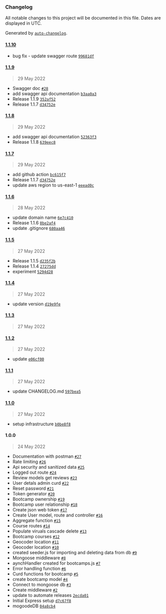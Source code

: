 ### Changelog

All notable changes to this project will be documented in this file. Dates are displayed in UTC.

Generated by [`auto-changelog`](https://github.com/CookPete/auto-changelog).

#### [1.1.10](https://github.com/sebleYA/backend-api/compare/1.1.9...1.1.10)

- bug fix - update swagger route [`99681df`](https://github.com/sebleYA/backend-api/commit/99681dfeea4ee0f4e1cfd7792abc8af9af1e8d27)

#### [1.1.9](https://github.com/sebleYA/backend-api/compare/1.1.8...1.1.9)

> 29 May 2022

- Swagger doc [`#28`](https://github.com/sebleYA/backend-api/pull/28)
- add swagger api documentation [`b3aa0a3`](https://github.com/sebleYA/backend-api/commit/b3aa0a30f75097d55e60887fcca815a377712472)
- Release 1.1.9 [`352af52`](https://github.com/sebleYA/backend-api/commit/352af525f984b612487ebc40aec9e34eca50c96b)
- Release 1.1.7 [`d34752e`](https://github.com/sebleYA/backend-api/commit/d34752e578847cede58aa3d892c494c72b4d3d3b)

#### [1.1.8](https://github.com/sebleYA/backend-api/compare/1.1.7...1.1.8)

> 29 May 2022

- add swagger api documentation [`52363f3`](https://github.com/sebleYA/backend-api/commit/52363f3c3da98ecc36696a80a1352ea8fd9edce5)
- Release 1.1.8 [`639eec8`](https://github.com/sebleYA/backend-api/commit/639eec8d3229fe8a51508023a560db07f2efc734)

#### [1.1.7](https://github.com/sebleYA/backend-api/compare/1.1.6...1.1.7)

> 29 May 2022

- add github action [`bc615f7`](https://github.com/sebleYA/backend-api/commit/bc615f76e6bbf40e3d9386977b7cb86de387435a)
- Release 1.1.7 [`d34752e`](https://github.com/sebleYA/backend-api/commit/d34752e578847cede58aa3d892c494c72b4d3d3b)
- update aws region to us-east-1 [`eeead0c`](https://github.com/sebleYA/backend-api/commit/eeead0c631a157abbd69a2838807813edf87595b)

#### [1.1.6](https://github.com/sebleYA/backend-api/compare/1.1.5...1.1.6)

> 28 May 2022

- update domain name [`6e7c410`](https://github.com/sebleYA/backend-api/commit/6e7c410a8988f5c5f7b90917fb5c474c963988f5)
- Release 1.1.6 [`0be2af4`](https://github.com/sebleYA/backend-api/commit/0be2af44bfe7840f49041c56039b709922c5cdc8)
- update .gitignore [`680aa46`](https://github.com/sebleYA/backend-api/commit/680aa46b80da06eb37380fb1893dbfaf9248834d)

#### [1.1.5](https://github.com/sebleYA/backend-api/compare/1.1.4...1.1.5)

> 27 May 2022

- Release 1.1.5 [`d235f2b`](https://github.com/sebleYA/backend-api/commit/d235f2b7bf5d037c17ffc59dc045724e4fc611d6)
- Release 1.1.4 [`27275dd`](https://github.com/sebleYA/backend-api/commit/27275dde00c55d451473582bb65bb08f784d95ca)
- experiment [`5294d28`](https://github.com/sebleYA/backend-api/commit/5294d2876a224eb89586a8ab9a00438fe8c2c13b)

#### [1.1.4](https://github.com/sebleYA/backend-api/compare/1.1.3...1.1.4)

> 27 May 2022

- update version [`d19e9fe`](https://github.com/sebleYA/backend-api/commit/d19e9fee1eefdb14a4798f27712f698af44e9178)

#### [1.1.3](https://github.com/sebleYA/backend-api/compare/1.1.2...1.1.3)

> 27 May 2022

#### [1.1.2](https://github.com/sebleYA/backend-api/compare/1.1.1...1.1.2)

> 27 May 2022

- update [`e06cf00`](https://github.com/sebleYA/backend-api/commit/e06cf00d146b4ab8f06dbc6bebd9e02f025d4ae7)

#### [1.1.1](https://github.com/sebleYA/backend-api/compare/1.1.0...1.1.1)

> 27 May 2022

- update CHANGELOG.md [`597bea5`](https://github.com/sebleYA/backend-api/commit/597bea5d0593e3193c93d637ba784cc3e78804e6)

#### [1.1.0](https://github.com/sebleYA/backend-api/compare/1.0.0...1.1.0)

> 27 May 2022

- setup infrastructure [`b0be8f8`](https://github.com/sebleYA/backend-api/commit/b0be8f8d513264ce47d3489c25571e83defe12d0)

#### 1.0.0

> 24 May 2022

- Documentation with postman [`#27`](https://github.com/sebleYA/backend-api/pull/27)
- Rate limiting [`#26`](https://github.com/sebleYA/backend-api/pull/26)
- Api security and sanitized data [`#25`](https://github.com/sebleYA/backend-api/pull/25)
- Logged out route [`#24`](https://github.com/sebleYA/backend-api/pull/24)
- Review models get reviews [`#23`](https://github.com/sebleYA/backend-api/pull/23)
- User detals admin curd [`#22`](https://github.com/sebleYA/backend-api/pull/22)
- Reset password [`#21`](https://github.com/sebleYA/backend-api/pull/21)
- Token generator [`#20`](https://github.com/sebleYA/backend-api/pull/20)
- Bootcamp ownership [`#19`](https://github.com/sebleYA/backend-api/pull/19)
- Bootcamp user relationship [`#18`](https://github.com/sebleYA/backend-api/pull/18)
- Create json web token [`#17`](https://github.com/sebleYA/backend-api/pull/17)
- Create User model,  route and controller [`#16`](https://github.com/sebleYA/backend-api/pull/16)
- Aggregate function [`#15`](https://github.com/sebleYA/backend-api/pull/15)
- Course routes [`#14`](https://github.com/sebleYA/backend-api/pull/14)
- Populate viruals cascade delete [`#13`](https://github.com/sebleYA/backend-api/pull/13)
- Bootcamp courses [`#12`](https://github.com/sebleYA/backend-api/pull/12)
- Geocoder location [`#11`](https://github.com/sebleYA/backend-api/pull/11)
- Geocoder location [`#10`](https://github.com/sebleYA/backend-api/pull/10)
- created seeder.js for importing and deleting data from db [`#9`](https://github.com/sebleYA/backend-api/pull/9)
- Mongoose middleware [`#8`](https://github.com/sebleYA/backend-api/pull/8)
- aynchHandler created for bootcamps.js [`#7`](https://github.com/sebleYA/backend-api/pull/7)
- Error handling function [`#6`](https://github.com/sebleYA/backend-api/pull/6)
- Curd functions for bootcamp [`#5`](https://github.com/sebleYA/backend-api/pull/5)
- create bootcamp model [`#4`](https://github.com/sebleYA/backend-api/pull/4)
- Connect to mongoose db [`#3`](https://github.com/sebleYA/backend-api/pull/3)
- Create middleware [`#2`](https://github.com/sebleYA/backend-api/pull/2)
- update to automate releases [`2ecda01`](https://github.com/sebleYA/backend-api/commit/2ecda01b460c0b6ba4dd87c03d334a88c10bb115)
- Initial Express setup [`d7c67f8`](https://github.com/sebleYA/backend-api/commit/d7c67f8038ff53ae4a8a1897098fa7243039da6f)
- mogoodeDB [`04a8cb4`](https://github.com/sebleYA/backend-api/commit/04a8cb47af3934429771b5d9c6cd92e365351f98)
